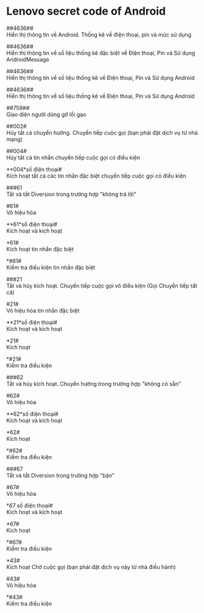 Lenovo secret code of Android 
==


*#*#4636#*#* <br> 
Hiển thị thông tin về Android. Thống kê về điện thoại, pin và mức sử dụng

*#*#4636#*#* <br>
Hiển thị thông tin về số liệu thống kê đặc biệt về Điện thoại, Pin và Sử dụng AndroidMessage

*#*#4636#*#* <br>
Hiển thị thông tin về số liệu thống kê về Điện thoại, Pin và Sử dụng Android

*#*#4636#*#* <br>
Hiển thị thông tin về số liệu thống kê về Điện thoại, Pin và Sử dụng Android

*#*#759#*#* <br>
Giao diện người dùng gỡ lỗi gạo

##002# <br>
Hủy tất cả chuyển hướng. Chuyển tiếp cuộc gọi (bạn phải đặt dịch vụ từ nhà mạng)

##004# <br>
Hủy tất cả tin nhắn chuyển tiếp cuộc gọi có điều kiện

**004*số điện thoại# <br>
Kích hoạt tất cả các tin nhắn đặc biệt chuyển tiếp cuộc gọi có điều kiện

###61 <br>
Tắt và tắt Diversion trong trường hợp "không trả lời"

#61# <br>
Vô hiệu hóa

**61*số điện thoại# <br>
Kích hoạt và kích hoạt

*61# <br>
Kích hoạt tin nhắn đặc biệt

*#61# <br>
Kiểm tra điều kiện tin nhắn đặc biệt

###21 <br>
Tắt và hủy kích hoạt. Chuyển tiếp cuộc gọi vô điều kiện (Gọi Chuyển tiếp tất cả) 

#21# <br>
Vô hiệu hóa tin nhắn đặc biệt

**21*số điện thoại# <br>
Kích hoạt và kích hoạt

*21# <br>
Kích hoạt

*#21# <br>
Kiểm tra điều kiện

###62 <br>
Tắt và hủy kích hoạt. Chuyển hướng trong trường hợp "không có sẵn"

#62# <br>
Vô hiệu hóa

**62*số điện thoại# <br>
Kích hoạt và kích hoạt

*62# <br>
Kích hoạt

*#62# <br>
Kiểm tra điều kiện

###67 <br>
Tắt và tắt Diversion trong trường hợp "bận"

#67# <br>
Vô hiệu hóa

**67* số điện thoại# <br>
Kích hoạt và kích hoạt

*67# <br>
Kích hoạt

*#67# <br>
Kiểm tra điều kiện

*43# <br>
Kích hoạt  Chờ cuộc gọi (bạn phải đặt dịch vụ này từ nhà điều hành)

#43# <br>
Vô hiệu hóa

*#43# <br>
Kiểm tra điều kiện

